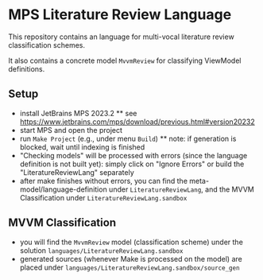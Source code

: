 # MPS Literature Review Language

This repository contains an language for multi-vocal literature review classification schemes.

It also contains a concrete model `MvvmReview` for classifying ViewModel definitions.

## Setup

* install JetBrains MPS 2023.2
** see https://www.jetbrains.com/mps/download/previous.html#version20232
* start MPS and open the project
* run `Make Project` (e.g., under menu `Build`)
** note: if generation is blocked, wait until indexing is finished
* "Checking models" will be processed with errors (since the language definition is not built yet): simply click on "Ignore Errors" or build the "LiteratureReviewLang" separately
* after make finishes without errors, you can find the meta-model/language-definition under `LiteratureReviewLang`, and the MVVM Classification under `LiteratureReviewLang.sandbox`

## MVVM Classification

* you will find the `MvvmReview` model (classification scheme) under the solution `languages/LiteratureReviewLang.sandbox`
* generated sources (whenever Make is processed on the model) are placed under `languages/LiteratureReviewLang.sandbox/source_gen`
